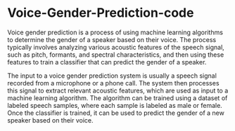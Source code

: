 # Voice-Gender-Prediction-code

Voice gender prediction is a process of using machine learning algorithms to determine the gender of a speaker based on their voice. The process typically involves analyzing various acoustic features of the speech signal, such as pitch, formants, and spectral characteristics, and then using these features to train a classifier that can predict the gender of a speaker.

The input to a voice gender prediction system is usually a speech signal recorded from a microphone or a phone call. The system then processes this signal to extract relevant acoustic features, which are used as input to a machine learning algorithm. The algorithm can be trained using a dataset of labeled speech samples, where each sample is labeled as male or female. Once the classifier is trained, it can be used to predict the gender of a new speaker based on their voice.

